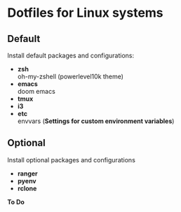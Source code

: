 Dotfiles for Linux systems
=============================

Default
---------

Install default packages and configurations:
* **zsh** <br />
 oh-my-zshell (powerlevel10k theme)
* **emacs** <br />
 doom emacs
* **tmux**
* **i3**
* **etc** <br />
 envvars (**Settings for custom environment variables**)


Optional
---------

Install optional packages and configurations

* **ranger** <br />
* **pyenv** <br />
* **rclone** <br />

**To Do**
      
